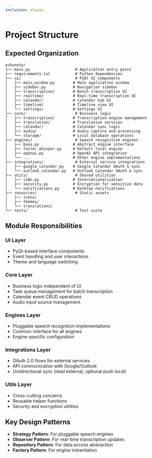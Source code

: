 ```yaml
---
inclusion: always
---
```


# Project Structure

## Expected Organization

```
echonote/
├── main.py                    # Application entry point
├── requirements.txt           # Python dependencies
├── ui/                        # PyQt UI components
│   ├── main_window.py        # Main application window
│   ├── sidebar.py            # Navigation sidebar
│   ├── transcription/        # Batch transcription UI
│   ├── realtime/             # Real-time transcription UI
│   ├── calendar/             # Calendar hub UI
│   ├── timeline/             # Timeline view UI
│   └── settings/             # Settings UI
├── core/                      # Business logic
│   ├── transcription/        # Transcription engine management
│   ├── translation/          # Translation services
│   ├── calendar/             # Calendar sync logic
│   ├── audio/                # Audio capture and processing
│   └── storage/              # Local database operations
├── engines/                   # Speech recognition engines
│   ├── base.py               # Abstract engine interface
│   ├── faster_whisper.py     # Default local engine
│   ├── openai.py             # OpenAI API integration
│   └── ...                   # Other engine implementations
├── integrations/              # External service integrations
│   ├── google_calendar.py    # Google Calendar OAuth & sync
│   └── outlook_calendar.py   # Outlook Calendar OAuth & sync
├── utils/                     # Shared utilities
│   ├── i18n.py               # Internationalization
│   ├── security.py           # Encryption for sensitive data
│   └── notifications.py      # Desktop notifications
├── resources/                 # Static assets
│   ├── icons/
│   ├── themes/
│   └── translations/
└── tests/                     # Test suite
```

## Module Responsibilities

### UI Layer

- PyQt-based interface components
- Event handling and user interactions
- Theme and language switching

### Core Layer

- Business logic independent of UI
- Task queue management for batch transcription
- Calendar event CRUD operations
- Audio input source management

### Engines Layer

- Pluggable speech recognition implementations
- Common interface for all engines
- Engine-specific configuration

### Integrations Layer

- OAuth 2.0 flows for external services
- API communication with Google/Outlook
- Unidirectional sync (read external, optional push local)

### Utils Layer

- Cross-cutting concerns
- Reusable helper functions
- Security and encryption utilities

## Key Design Patterns

- **Strategy Pattern**: For pluggable speech engines
- **Observer Pattern**: For real-time transcription updates
- **Repository Pattern**: For data access abstraction
- **Factory Pattern**: For engine instantiation
